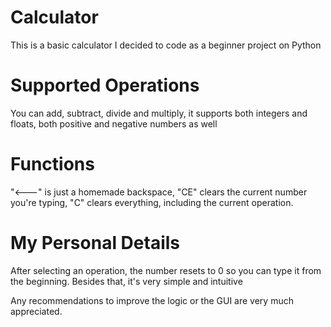 # Calculator
This is a basic calculator I decided to code as a beginner project on Python

# Supported Operations
You can add, subtract, divide and multiply, it supports both integers and floats, both positive and negative numbers as well

# Functions
"<---" is just a homemade backspace, "CE" clears the current number you're typing, "C" clears everything, including the current operation.

# My Personal Details
After selecting an operation, the number resets to 0 so you can type it from the beginning. Besides that, it's very simple and intuitive

Any recommendations to improve the logic or the GUI are very much appreciated. 
